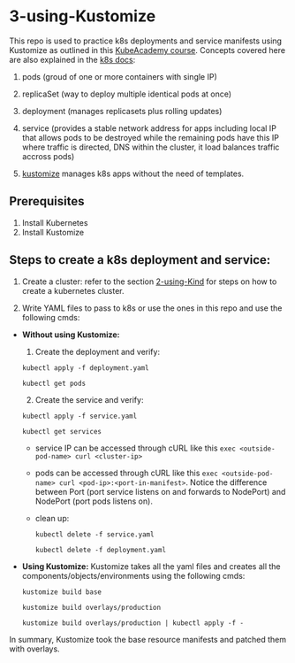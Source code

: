 # 3-using-Kustomize

This repo is used to practice k8s deployments and service manifests using Kustomize as outlined in this [KubeAcademy course](https://kube.academy/courses/building-applications-for-kubernetes/lessons/deploying-your-application). Concepts covered here are also explained in the [k8s docs](https://kubernetes.io/docs/concepts/workloads/):

1. pods (groud of one or more containers with single IP)

2. replicaSet (way to deploy multiple identical pods at once)

3. deployment (manages replicasets plus rolling updates)

4. service (provides a stable network address for apps including local IP that allows pods to be destroyed while the remaining pods have this IP where traffic is directed, DNS within the cluster, it load balances traffic accross pods)

5. [kustomize](https://kustomize.io/) manages k8s apps without the need of templates.

## Prerequisites
1. Install Kubernetes
2. Install Kustomize

## Steps to create a k8s deployment and service:
1. Create a cluster: refer to the section [2-using-Kind](https://github.com/Fabr1ce/building-apps-for-k8s/tree/main/2-using-Kind) for steps on how to create a kubernetes cluster.

2. Write YAML files to pass to k8s or use the ones in this repo and use the following cmds:

- **Without using Kustomize:**
   1. Create the deployment and verify:
  
     ```
     kubectl apply -f deployment.yaml
     ```
     
     ```
     kubectl get pods
     ```
  
   2. Create the service and verify:
  
     ```
     kubectl apply -f service.yaml
     ```
     
     ```
     kubectl get services
     ```
  
  - service IP can be accessed through cURL like this `exec <outside-pod-name> curl <cluster-ip>`
  - pods can be accessed through cURL like this `exec <outside-pod-name> curl <pod-ip>:<port-in-manifest>`. Notice the difference between Port (port service listens on and forwards to NodePort) and NodePort (port pods listens on).
  - clean up:
  
     ```
     kubectl delete -f service.yaml
     ```
     
     ```
     kubectl delete -f deployment.yaml
     ```

- **Using Kustomize:**
  Kustomize takes all the yaml files and creates all the components/objects/environments using the following cmds:
  
     ```
     kustomize build base
     ```
     
     ```
     kustomize build overlays/production
     ```
     
     ```
     kustomize build overlays/production | kubectl apply -f -
     ```

In summary, Kustomize took the base resource manifests and patched them with overlays.
